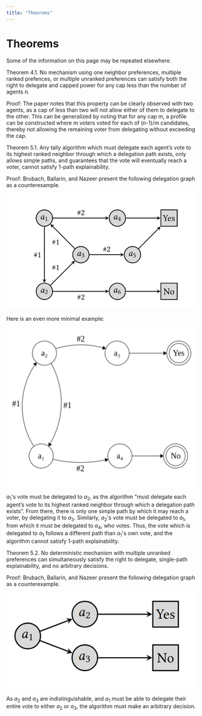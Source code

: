 ```yaml
---
title: "Theorems"
---
```


# Theorems

Some of the information on this page may be repeated elsewhere.

Theorem 4.1. No mechanism using one neighbor preferences, multiple ranked prefences, or multiple unranked preferences can satisfy both the right to delegate and capped power for any cap less than the number of agents n.

Proof: The paper notes that this property can be clearly observed with two agents, as a cap of less than two will not allow either of them to delegate to the other. This can be generalized by noting that for any cap m, a profile can be constructed where m voters voted for each of (n-1)/m candidates, thereby not allowing the remaining voter from delegating without exceeding the cap.

Theorem 5.1. Any tally algorithm which must delegate each agent’s vote to its highest ranked neighbor through which a delegation path exists, only allows simple paths, and guarantees that the vote will eventually reach a voter, cannot satisfy 1-path explainability.

Proof: Brubach, Ballarin, and Nazeer present the following delegation graph as a counterexample.

![](google_votes_ambiguity.png)

Here is an even more minimal example:

![](google_votes_minimal.png)

$a_1$'s vote must be delegated to $a_2$, as the algorithm "must delegate each agent’s vote to its highest ranked neighbor through which a delegation path exists". From there, there is only one simple path by which it may reach a voter, by delegating it to $a_3$. Similarly, $a_2$'s vote must be delegated to $a_1$, from which it must be delegated to $a_4$, who votes. Thus, the vote which is delegated to $a_1$ follows a different path than $a_1$'s own vote, and the algorithm cannot satisfy 1-path explainability.

Theorem 5.2. No deterministic mechanism with multiple unranked preferences can simultaneously satisfy the right to delegate, single-path explainability, and no arbitrary decisions.

Proof: Brubach, Ballarin, and Nazeer present the following delegation graph as a counterexample.

![](fluid_mechanics_arbitrary.png)

As $a_2$ and $a_3$ are indistinguishable, and $a_1$ must be able to delegate their entire vote to either $a_2$ or $a_3$, the algorithm must make an arbitrary decision.
